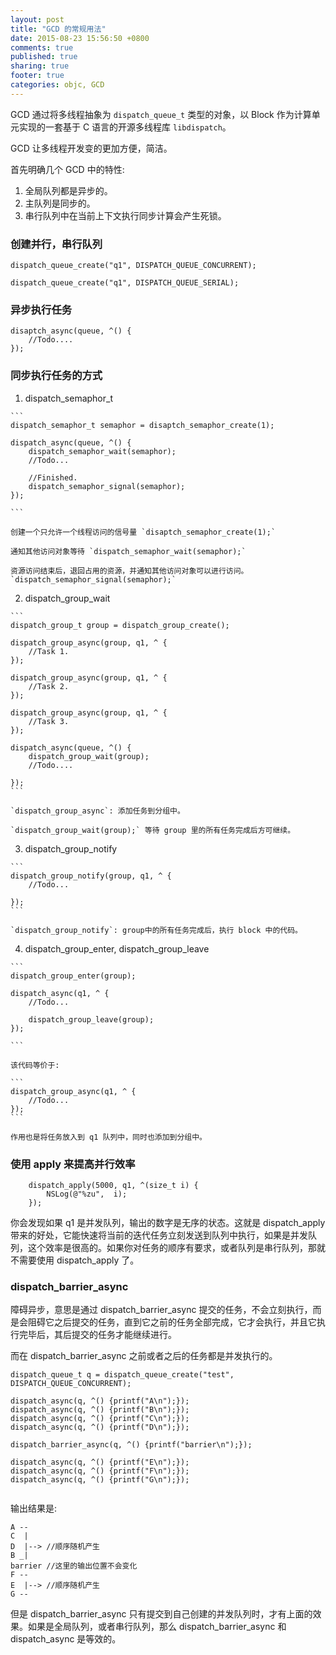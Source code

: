 ```yaml
---
layout: post
title: "GCD 的常规用法"
date: 2015-08-23 15:56:50 +0800
comments: true
published: true
sharing: true
footer: true
categories: objc, GCD
---
```


GCD 通过将多线程抽象为 `dispatch_queue_t` 类型的对象，以 Block 作为计算单元实现的一套基于 C 语言的开源多线程库 `libdispatch`。

GCD 让多线程开发变的更加方便，简洁。

首先明确几个 GCD 中的特性:

1. 全局队列都是异步的。
2. 主队列是同步的。
3. 串行队列中在当前上下文执行同步计算会产生死锁。

### 创建并行，串行队列

```
dispatch_queue_create("q1", DISPATCH_QUEUE_CONCURRENT);
```

```
dispatch_queue_create("q1", DISPATCH_QUEUE_SERIAL);
```

### 异步执行任务

```
disaptch_async(queue, ^() {
	//Todo....
});
```

### 同步执行任务的方式

1.    dispatch_semaphor_t

	```
	dispatch_semaphor_t semaphor = disaptch_semaphor_create(1);

	dispatch_async(queue, ^() {
		dispatch_semaphor_wait(semaphor);
		//Todo...

		//Finished.
		dispatch_semaphor_signal(semaphor);
	});

	```

	创建一个只允许一个线程访问的信号量 `disaptch_semaphor_create(1);`

	通知其他访问对象等待 `dispatch_semaphor_wait(semaphor);`

	资源访问结束后，退回占用的资源，并通知其他访问对象可以进行访问。 `dispatch_semaphor_signal(semaphor);`


2.    dispatch_group_wait

	```
	dispatch_group_t group = dispatch_group_create();

	dispatch_group_async(group, q1, ^ {
		//Task 1.
	});

	dispatch_group_async(group, q1, ^ {
		//Task 2.
	});

	dispatch_group_async(group, q1, ^ {
		//Task 3.
	});

	dispatch_async(queue, ^() {
		dispatch_group_wait(group);
		//Todo....

	});
	```

	`dispatch_group_async`: 添加任务到分组中。

	`dispatch_group_wait(group);` 等待 group 里的所有任务完成后方可继续。


3.    dispatch_group_notify

	```
	dispatch_group_notify(group, q1, ^ {
		//Todo...

	});
	```

	`dispatch_group_notify`: group中的所有任务完成后，执行 block 中的代码。

4.    dispatch_group_enter, dispatch_group_leave

	```
	dispatch_group_enter(group);

	dispatch_async(q1, ^ {
		//Todo...

		dispatch_group_leave(group);
	});

	```

	该代码等价于:

	```
	dispatch_group_async(q1, ^ {
		//Todo...
	});
	```

	作用也是将任务放入到 q1 队列中，同时也添加到分组中。

### 使用 apply 来提高并行效率

```
    dispatch_apply(5000, q1, ^(size_t i) {
        NSLog(@"%zu",  i);
    });
```

你会发现如果 q1 是并发队列，输出的数字是无序的状态。这就是 dispatch_apply 带来的好处，它能快速将当前的迭代任务立刻发送到队列中执行，如果是并发队列，这个效率是很高的。如果你对任务的顺序有要求，或者队列是串行队列，那就不需要使用 dispatch_apply 了。

### dispatch_barrier_async

障碍异步，意思是通过 dispatch_barrier_async 提交的任务，不会立刻执行，而是会阻碍它之后提交的任务，直到它之前的任务全部完成，它才会执行，并且它执行完毕后，其后提交的任务才能继续进行。

而在 dispatch_barrier_async 之前或者之后的任务都是并发执行的。

```
dispatch_queue_t q = dispatch_queue_create("test", DISPATCH_QUEUE_CONCURRENT);

dispatch_async(q, ^() {printf("A\n");});
dispatch_async(q, ^() {printf("B\n");});
dispatch_async(q, ^() {printf("C\n");});
dispatch_async(q, ^() {printf("D\n");});

dispatch_barrier_async(q, ^() {printf("barrier\n");});

dispatch_async(q, ^() {printf("E\n");});
dispatch_async(q, ^() {printf("F\n");});
dispatch_async(q, ^() {printf("G\n");});


```

输出结果是:

```
A --
C  |  
D  |--> //顺序随机产生
B _|
barrier //这里的输出位置不会变化
F --
E  |--> //顺序随机产生
G --

```


但是 dispatch_barrier_async 只有提交到自己创建的并发队列时，才有上面的效果。如果是全局队列，或者串行队列，那么 dispatch_barrier_async 和 dispatch_async 是等效的。



